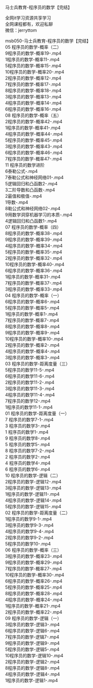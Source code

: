 马士兵教育-程序员的数学【完结】

全网it学习资源共享学习<br>全网课程都有，欢迎私聊<br>微信：jerryttom<br>

msb050-马士兵教育-程序员的数学【完结】<br> 05 程序员的数学-概率（二）<br> 9程序员的数学-概率19-.mp4<br> 1程序员的数学-概率11-.mp4<br> 5程序员的数学-概率15-.mp4<br> 10程序员的数学-概率20-.mp4<br> 2程序员的数学-概率12-.mp4<br> 7程序员的数学-概率17-.mp4<br> 8程序员的数学-概率18-.mp4<br> 3程序员的数学-概率13-.mp4<br> 4程序员的数学-概率14-.mp4<br> 6程序员的数学-概率16-.mp4<br> 08 程序员的数学-概率（五）<br> 2程序员的数学-概率42-.mp4<br> 1程序员的数学-概率41-.mp4<br> 4程序员的数学-概率44-.mp4<br> 5程序员的数学-概率45-.mp4<br> 3程序员的数学-概率43-.mp4<br> 6程序员的数学-概率46-.mp4<br> 7程序员的数学-概率47-.mp4<br> 11 程序员的数学进阶<br> 6泰勒公式-.mp4<br> 7泰勒公式和神经网络01-.mp4<br> 5逻辑回归和凸函数2-.mp4<br> 3二阶导数和凸函数-.mp4<br> 2最值和极值-.mp4<br> 1导数-.mp4<br> 8勒公式和神经网络02-.mp4<br> 9用数学洞穿机器学习的本质-.mp4<br> 4逻辑回归和凸函数1-.mp4<br> 07 程序员的数学-概率（四）<br> 8程序员的数学-概率38-.mp4<br> 9程序员的数学-概率39-.mp4<br> 4程序员的数学-概率34-.mp4<br> 5程序员的数学-概率35-.mp4<br> 2程序员的数学-概率32-.mp4<br> 10程序员的数学-概率40-.mp4<br> 6程序员的数学-概率36-.mp4<br> 1程序员的数学-概率31-.mp4<br> 7程序员的数学-概率37-.mp4<br> 3程序员的数学-概率33-.mp4<br> 04 程序员的数学-概率（一）<br> 6程序员的数学-概率6-.mp4<br> 5程序员的数学-概率5-.mp4<br> 1程序员的数学-概率1-.mp4<br> 7程序员的数学-概率7-.mp4<br> 8程序员的数学-概率8-.mp4<br> 9程序员的数学-概率9-.mp4<br> 10程序员的数学-概率10-.mp4<br> 2程序员的数学-概率2-.mp4<br> 4程序员的数学-概率4-.mp4<br> 3程序员的数学-概率3-.mp4<br> 03 程序员的数学-距离度量（三）<br> 5程序员的数学11-5-.mp4<br> 6程序员的数学11-6-.mp4<br> 2程序员的数学11-2-.mp4<br> 3程序员的数学11-3-.mp4<br> 4程序员的数学11-4-.mp4<br> 7程序员的数学12-.mp4<br> 1程序员的数学11-1-.mp4<br> 01 程序员的数学-距离度量（一）<br> 7 程序员的数学7-1-.mp4<br> 3 程序员的数学3-.mp4<br> 1 程序员的数学1-.mp4<br> 9 程序员的数学8-.mp4<br> 5 程序员的数学5-.mp4<br> 8 程序员的数学7-2-.mp4<br> 2 程序员的数学2-.mp4<br> 4 程序员的数学4-.mp4<br> 6 程序员的数学6-.mp4<br> 10 程序员的数学-逻辑（二）<br> 2程序员的数学-逻辑12-.mp4<br> 3程序员的数学-逻辑13-.mp4<br> 1程序员的数学-逻辑11-.mp4<br> 4程序员的数学-逻辑14-.mp4<br> 5程序员的数学-逻辑15-.mp4<br> 02 程序员的数学-距离度量（二）<br> 1程序员的数学9-1-.mp4<br> 3程序员的数学9-3-.mp4<br> 4程序员的数学9-4-.mp4<br> 2程序员的数学9-2-.mp4<br> 5程序员的数学10-.mp4<br> 06 程序员的数学-概率（三）<br> 3程序员的数学-概率23-.mp4<br> 9程序员的数学-概率29-.mp4<br> 7程序员的数学-概率27-.mp4<br> 10程序员的数学-概率30-.mp4<br> 6程序员的数学-概率26-.mp4<br> 5程序员的数学-概率25-.mp4<br> 8程序员的数学-概率28-.mp4<br> 4程序员的数学-概率24-.mp4<br> 1程序员的数学-概率21-.mp4<br> 2程序员的数学-概率22-.mp4<br> 09 程序员的数学-逻辑（一）<br> 3程序员的数学-逻辑3-.mp4<br> 6程序员的数学-逻辑6-.mp4<br> 7程序员的数学-逻辑7-.mp4<br> 9程序员的数学-逻辑9-.mp4<br> 5程序员的数学-逻辑5-.mp4<br> 10程序员的数学-逻辑10-.mp4<br> 2程序员的数学-逻辑2-.mp4<br> 8程序员的数学-逻辑8-.mp4<br> 4程序员的数学-逻辑4-.mp4<br> 1程序员的数学-逻辑1-.mp4